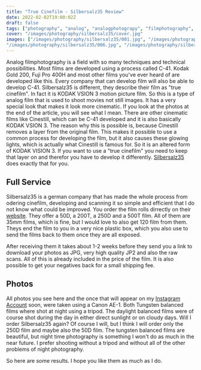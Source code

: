 ```yaml
---
title: "True Cinefilm - Silbersalz35 Review"
date: 2022-02-02T19:00:02Z
draft: false
tags: ["photography", "analog", "analogphotograpy", "filmphotography", "review"]
cover: "/images/photography/silbersalz35/cover.jpg"
images: ["/images/photography/silbersalz35/001.jpg", "/images/photography/silbersalz35/002.jpg", "/images/photography/silbersalz35/003.jpg", "/images/photography/silbersalz35/004.jpg", "/images/photography/silbersalz35/005.jpg",
"/images/photography/silbersalz35/006.jpg", "/images/photography/silbersalz35/007.jpg", "/images/photography/silbersalz35/008.jpg", "/images/photography/silbersalz35/009.jpg", "/images/photography/silbersalz35/010.jpg", "/images/photography/silbersalz35/011.jpg", "/images/photography/silbersalz35/012.jpg", "/images/photography/silbersalz35/013.jpg", "/images/photography/silbersalz35/014.jpg", "/images/photography/silbersalz35/015.jpg"]
---
```

Analog filmphotography is a field with so many techniques and technical possibilities. Most films are developed using a process called C-41. Kodak Gold 200, Fuji Pro 400H and most other films you've ever heard of are developed like this. Every company that can develop film will also be able to develop C-41. 
Silbersalz35 is different, they describe their film as "true cinefilm". In fact it is KODAK VSION 3 motion picture film. So this is a type of analog film that is used to shoot movies not still images. It has a very special look that makes it look more cinematic. If you look at the photos at the end of the article, you will see what I mean.
There are other cinematic films like Cinestill, which can be C-41 developed and it is also basically KODAK VSION 3. The reason why this is possible is, because Cinestill removes a layer from the original film. This makes it possible to use a common process for developing the film, but it also causes these glowing lights, which is actually what Cinestill is famous for. So it is an altered form of KODAK VISION 3.
If you want to use a "true cinefilm" you need to keep that layer on and therefor you have to develop it differently. [Silbersalz35](https://silbersalz35.com) does exactly that for you.

## Full Service
Silbersalz35 is a german company that has made the whole process from odering cinefilm, developing and scanning it so simple and efficient that I do not know what could be improved.
You order the film rolls dirrectly on their [website](https://silbersalz35.com). They offer a 50D, a 200T, a 250D and a 500T film. All of them are 35mm films, which is fine, but I would love to also get 120 film from them. Theys end the film to you in a very nice plastic box, which you also use to send the films back to them once they are all exposed.

After receiving them it takes about 1-2 weeks before they send you a link to download your photos as JPG, very high quality JP2 and also the raw scans. All of this is already included in the price of the film. It is also possible to get your negatives back for a small shipping fee.

## Photos
All photos you see here and the once that will appear on my [Instagram Account](https://www.instagram.com/as_seen_by_my_camera) soon, were taken using a Canon AE-1. Both Tungsten balanced films where shot at night using a tripod. The daylight balanced films were of course shot during the day in either direct sunlight or on cloudy days. 
Will I order Silbersalz35 again? Of course I will, but I think I will order only the 250D film and maybe also the 50D film. The tungsten balanced films are beautiful, but night time photography is something I won't do as much in the near future. I prefer shooting without a tripod and without all of the other problems of night photography. 

So here are some results. I hope you like them as much as I do.

